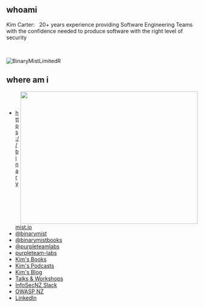 ## whoami

Kim Carter: &nbsp; 20+ years experience providing Software Engineering Teams with the confidence needed to produce software with the right level of security

<br>

![BinaryMistLimitedR](https://user-images.githubusercontent.com/2862029/87836459-3d9cb400-c8e4-11ea-8f51-81f910c8cd59.png)

## where am i

<img align="right" width="467" height="350" src="https://user-images.githubusercontent.com/2862029/88914146-48792080-d2b6-11ea-8b98-7b3dad629232.jpeg">
<br><br>

* https://binarymist.io
* [@binarymist](https://twitter.com/binarymist)
* [@binarymistbooks](https://twitter.com/binarymistbooks)
* [@purpleteamlabs](https://twitter.com/purpleteamlabs)
* [purpleteam-labs](https://purpleteam-labs.com/)
* [Kim's Books](https://binarymist.io/publication/kims-selected-publications/)
* [Kim's Podcasts](https://binarymist.io/publication/#8)
* [Kim's Blog](https://binarymist.blog)
* [Talks & Workshops](https://binarymist.io/talk/)
* [InfoSecNZ Slack](https://github.com/binarymist/InfoSecNZ)
* [OWASP NZ](https://owasp.org/www-chapter-new-zealand/)
* [LinkedIn](https://nz.linkedin.com/in/carterkim)



